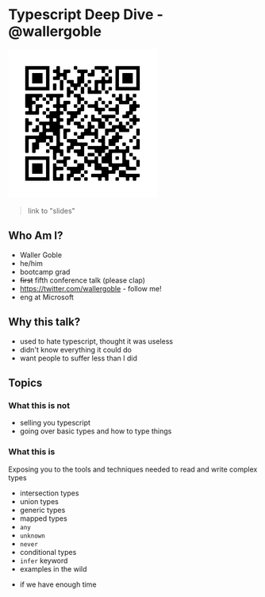 # Typescript Deep Dive - @wallergoble

<img src="../assets/frame.png">

> link to "slides"

## Who Am I?

- Waller Goble
- he/him
- bootcamp grad
- ~~first~~ fifth conference talk (please clap)
- https://twitter.com/wallergoble - follow me!
- eng at Microsoft

## Why this talk?

- used to hate typescript, thought it was useless
- didn't know everything it could do
- want people to suffer less than I did

## Topics

### What this is not

- selling you typescript
- going over basic types and how to type things

### What this is

Exposing you to the tools and techniques needed to read and write complex types

- intersection types
- union types
- generic types
- mapped types
- `any`
- `unknown`
- `never`
- conditional types
- `infer` keyword
- examples in the wild

* if we have enough time
```

